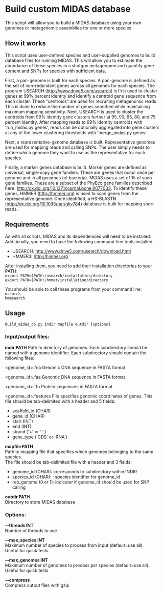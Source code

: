 # Build custom MIDAS database

This script will allow you to build a MIDAS database using your own genomes or metagenomic assemblies for one or more species. 

## How it works

This script uses user-defined species and user-supplied genomes to build database files for running MIDAS. This will allow you to estimate the abundance of these species in a shotgun metagenome and quantify gene content and SNPs for species with sufficient data.

First, a pan-genome is built for each species. A pan-genome is defined as the set of non-redundant genes across all genomes for each species. The program USEARCH (http://www.drive5.com/usearch) is first used to cluster genes at 99% percent identity and identify a centroid gene sequence from each cluster. These "centroids" are used for recruiting metagenomic reads. This is done to reduce the number of genes searched while maintaining maximum mapping sensitivity. Next, USEARCH is used to cluster the centroids from 99% identity gene clusters further at 95, 90, 85, 80, and 75 percent identity. After mapping reads to 99% identity centroids with 'run_midas.py genes', reads can be optionally aggregated into gene clusters at any of the lower clustering thresholds with 'merge_midas.py genes'.

Next, a representative-genome database is built. Representative genomes are used for mapping reads and calling SNPs. The user simply needs to define which genome they want to use as the representative for each species.

Finally, a marker genes database is built. Marker genes are defined as universal, single-copy gene families. These are genes that occur once per genome and in all genomes (of bacteria). MIDAS uses a set of 15 of such gene families. These are a subset of the PhyEco gene families described here: http://dx.doi.org/10.1371/journal.pone.0077033. To identify these genes, HMMER (http://hmmer.org) is used to scan genes from the representative genome. Once identified, a HS-BLASTN (http://dx.doi.org/10.1093/nar/gkv784) database is built for mapping short reads.

## Requirements
As with all scripts, MIDAS and its dependencies will need to be installed.  
Additionally, you need to have the following command-line tools installed:

* USEARCH: http://www.drive5.com/usearch/download.html
* HMMER3: http://hmmer.org

After installing them, you need to add their installation directories to your PATH:  
`export PATH=$PATH:/usearch/installation/directory`  
`export PATH=$PATH:/hmmer/installation/directory`

You should be able to call these programs from your command line:  
`usearch`  
`hmmsearch`

## Usage

`build_midas_db.py indir mapfile outdir [options]`

### Input/output files:

<b>indir PATH</b>
Path to directory of genomes. Each subdirectory should be named with a genome identifier. Each subdirectory should contain the following files:
	
\<genome_id>.fna
Genomic DNA sequence in FASTA format    

\<genome_id>.faa
Genomic DNA sequence in FASTA format

\<genome_id>.ffn
Protein sequences in FASTA format
 
\<genome_id>.features
File specifies genomic coordinates of genes.
This file should be tab-delimited with a header and 5 fields:  

* scaffold_id (CHAR)
* gene_id (CHAR)
* start (INT)
* end (INT)
* strand ('+' or '-')	 
* gene_type ('CDS' or 'RNA')

<b>mapfile PATH</b>  
Path to mapping file that specifies which genomes belonging to the same species.  
The file should be tab-delimited file with a header and 3 fields:  

* genome_id (CHAR): corresponds to subdirectory within INDIR 
* species_id (CHAR): : species identifier for genome_id
* rep_genome (0 or 1): indicator if genome_id should be used for SNP calling

<b>outdir PATH</b>  
Directory to store MIDAS database

### Options:

<b>--threads INT</b>  
Number of threads to use

<b>--max_species INT</b>  
Maximum number of species to process from input (default=use all).  
Useful for quick tests

<b>--max_genomes INT</b>  
Maximum number of genomes to process per species (default=use all).  
Useful for quick tests

<b>--compress</b>              
Compress output files with gzip
